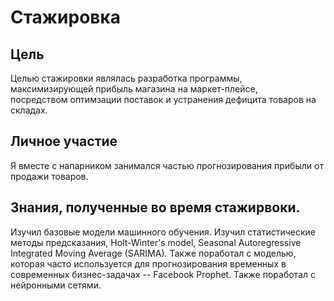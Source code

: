 # Стажировка
## Цель
Целью стажировки являлась разработка программы, максимизирующей прибыль магазина на маркет-плейсе, \
посредством оптимзации поставок и устранения дефицита товаров на складах.

## Личное участие
Я вместе с напарником занимался частью прогнозирования прибыли от продажи товаров. 

## Знания, полученные во время стажирвоки.
Изучил базовые модели машинного обучения. Изучил статистические методы предсказания, Holt-Winter's model,  Seasonal Autoregressive Integrated Moving Average (SARIMA). Также поработал с моделью, которая часто используется для прогнозирования временных в современных бизнес-задачах -- Facebook Prophet. Также поработал с нейронными сетями.

